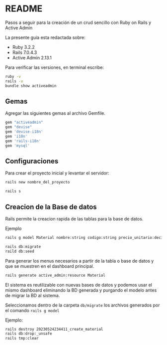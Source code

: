 # README

Pasos a seguir para la creación de un crud sencillo con Ruby on Rails y Active Admin


La presente guia esta redactada sobre:

* Ruby 3.2.2
* Rails 7.0.4.3
* Active Admin 2.13.1

Para verificar las versiones, en terminal escribe:
```sh
ruby -v 
rails -v 
bundle show activeadmin
```

## Gemas

Agregar las siguientes gemas al archivo Gemfile.
```sh
gem "activeadmin"
gem "devise"
gem 'devise-i18n'
gem 'i18n'
gem 'rails-i18n'
gem 'mysql'
```
## Configuraciones
Para crear el proyecto inicial y levantar el servidor:
```sh
rails new nombre_del_proyecto

rails s
```

## Creacion de la Base de datos
Rails permite la creacion rapida de las tablas para la base de datos.

Ejemplo
```sh
rails g model Material nombre:string codigo:string precio_unitario:decimal cantidad:string categoria:string

rails db:migrate
raild db:seed

```
Para generar los menus necesarios a partir de la tabla o base de datos y que se muestren en el dashboard principal.

```sh
rails generate active_admin:resource Material
```
El sistema es reutilizable con nuevas bases de datos y podemos usar el mismo dashboard eliminando la BD generada y purgando el modelo antes de migrar la BD al sistema.

Seleccionamos dentro de la carpeta `db/migrate` los archivos generados por el comando `rails g model`

Ejemplo:
```sh
rails destroy 20230524234411_create_material
rails db:drop:_unsafe
rails tmp:clear
```
